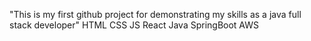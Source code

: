 "This is my first github project for demonstrating my skills as a java full stack developer"
HTML
CSS
JS
React
Java
SpringBoot
AWS